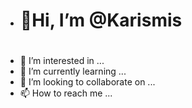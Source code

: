 -  <H1>👋Hi, I’m @Karismis<h1>
- 👀 I’m interested in ...
- 🌱 I’m currently learning ...
- 💞️ I’m looking to collaborate on ...
- 📫 How to reach me ...

<!---
Karismis/Karismis is a ✨ special ✨ repository because its `README.md` (this file) appears on your GitHub profile.
You can click the Preview link to take a look at your changes.
--->
